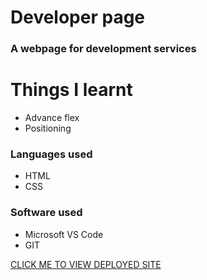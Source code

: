 # Developer page

### A webpage for development services

# Things I learnt

* Advance flex
* Positioning

### Languages used

* HTML
* CSS

### Software used

* Microsoft VS Code
* GIT





[CLICK ME TO VIEW DEPLOYED SITE](https://tourmaline-sorbet-2754c0.netlify.app/)

